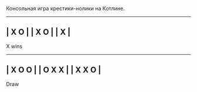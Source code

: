 Консольная игра крестики-нолики на Котлине.

---------
| X   O |
| X O   |
| X     |
---------
X wins


---------
| X O O |
| O X X |
| X X O |
---------
Draw
